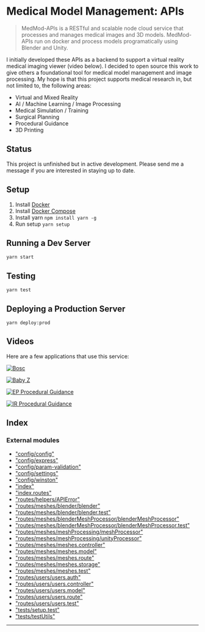 
Medical Model Management: APIs
==============================

> MedMod-APIs is a RESTful and scalable node cloud service that processes and manages medical images and 3D models. MedMod-APIs run on docker and process models programatically using Blender and Unity.

I initially developed these APIs as a backend to support a virtual reality medical imaging viewer (video below). I decided to open source this work to give others a foundational tool for medical model management and image processing. My hope is that this project supports medical research in, but not limited to, the following areas:

*   Virtual and Mixed Reality
*   AI / Machine Learning / Image Processing
*   Medical Simulation / Training
*   Surgical Planning
*   Procedural Guidance
*   3D Printing

Status
------

This project is unfinished but in active development. Please send me a message if you are interested in staying up to date.

Setup
-----

1.  Install [Docker](https://docs.docker.com/install/linux/docker-ce/ubuntu/)
2.  Install [Docker Compose](https://docs.docker.com/compose/install/#install-compose)
3.  Install yarn `npm install yarn -g`
4.  Run setup `yarn setup`

Running a Dev Server
--------------------

`yarn start`

Testing
-------

`yarn test`

Deploying a Production Server
-----------------------------

`yarn deploy:prod`

Videos
------

Here are a few applications that use this service:

[![Bosc](https://img.youtube.com/vi/H1NS6GyttLg/0.jpg)](https://www.youtube.com/watch?v=H1NS6GyttLg "Bosc")

[![Baby Z](https://i.ytimg.com/vi_webp/8SUFeplhgBI/hqdefault.webp)](https://www.youtube.com/watch?v=8SUFeplhgBI, "Baby Z")

[![EP Procedural Guidance](https://user-images.githubusercontent.com/2764891/44436623-1eb40c80-a56b-11e8-949d-e2d1d00ff861.png)](https://drive.google.com/a/pyrusmedical.com/file/d/1Pss_oNLa64zbB8OdCJjUB1zj7Vb4KNYv/view?usp=drivesdk, "EP Procedural Guidance")

[![IR Procedural Guidance](https://user-images.githubusercontent.com/2764891/44436599-f7f5d600-a56a-11e8-9fde-1a2373b0f44c.png)](https://drive.google.com/a/pyrusmedical.com/file/d/1lUXK06cWIYIcm8cMJcoedTnnCohcmmdV/view?usp=drivesdk, "IR Procedural Guidance")

## Index

### External modules

* ["config/config"](modules/_config_config_.md)
* ["config/express"](modules/_config_express_.md)
* ["config/param-validation"](modules/_config_param_validation_.md)
* ["config/settings"](modules/_config_settings_.md)
* ["config/winston"](modules/_config_winston_.md)
* ["index"](modules/_index_.md)
* ["index.routes"](modules/_index_routes_.md)
* ["routes/helpers/APIError"](modules/_routes_helpers_apierror_.md)
* ["routes/meshes/blender/blender"](modules/_routes_meshes_blender_blender_.md)
* ["routes/meshes/blender/blender.test"](modules/_routes_meshes_blender_blender_test_.md)
* ["routes/meshes/blenderMeshProcessor/blenderMeshProcessor"](modules/_routes_meshes_blendermeshprocessor_blendermeshprocessor_.md)
* ["routes/meshes/blenderMeshProcessor/blenderMeshProcessor.test"](modules/_routes_meshes_blendermeshprocessor_blendermeshprocessor_test_.md)
* ["routes/meshes/meshProcessing/meshProcessor"](modules/_routes_meshes_meshprocessing_meshprocessor_.md)
* ["routes/meshes/meshProcessing/unityProcessor"](modules/_routes_meshes_meshprocessing_unityprocessor_.md)
* ["routes/meshes/meshes.controller"](modules/_routes_meshes_meshes_controller_.md)
* ["routes/meshes/meshes.model"](modules/_routes_meshes_meshes_model_.md)
* ["routes/meshes/meshes.route"](modules/_routes_meshes_meshes_route_.md)
* ["routes/meshes/meshes.storage"](modules/_routes_meshes_meshes_storage_.md)
* ["routes/meshes/meshes.test"](modules/_routes_meshes_meshes_test_.md)
* ["routes/users/users.auth"](modules/_routes_users_users_auth_.md)
* ["routes/users/users.controller"](modules/_routes_users_users_controller_.md)
* ["routes/users/users.model"](modules/_routes_users_users_model_.md)
* ["routes/users/users.route"](modules/_routes_users_users_route_.md)
* ["routes/users/users.test"](modules/_routes_users_users_test_.md)
* ["tests/setup.test"](modules/_tests_setup_test_.md)
* ["tests/testUtils"](modules/_tests_testutils_.md)

---

